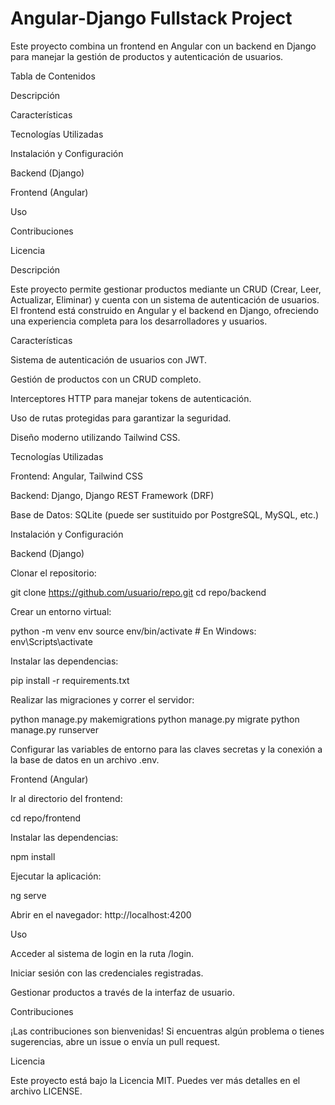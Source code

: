 # Angular-Django Fullstack Project

Este proyecto combina un frontend en Angular con un backend en Django para manejar la gestión de productos y autenticación de usuarios.

Tabla de Contenidos

Descripción

Características

Tecnologías Utilizadas

Instalación y Configuración

Backend (Django)

Frontend (Angular)

Uso

Contribuciones

Licencia

Descripción

Este proyecto permite gestionar productos mediante un CRUD (Crear, Leer, Actualizar, Eliminar) y cuenta con un sistema de autenticación de usuarios. El frontend está construido en Angular y el backend en Django, ofreciendo una experiencia completa para los desarrolladores y usuarios.

Características

Sistema de autenticación de usuarios con JWT.

Gestión de productos con un CRUD completo.

Interceptores HTTP para manejar tokens de autenticación.

Uso de rutas protegidas para garantizar la seguridad.

Diseño moderno utilizando Tailwind CSS.

Tecnologías Utilizadas

Frontend: Angular, Tailwind CSS

Backend: Django, Django REST Framework (DRF)

Base de Datos: SQLite (puede ser sustituido por PostgreSQL, MySQL, etc.)

Instalación y Configuración

Backend (Django)

Clonar el repositorio:

git clone https://github.com/usuario/repo.git cd repo/backend

Crear un entorno virtual:

python -m venv env source env/bin/activate # En Windows: env\Scripts\activate

Instalar las dependencias:

pip install -r requirements.txt

Realizar las migraciones y correr el servidor:

python manage.py makemigrations python manage.py migrate python manage.py runserver

Configurar las variables de entorno para las claves secretas y la conexión a la base de datos en un archivo .env.

Frontend (Angular)

Ir al directorio del frontend:

cd repo/frontend

Instalar las dependencias:

npm install

Ejecutar la aplicación:

ng serve

Abrir en el navegador: http://localhost:4200

Uso

Acceder al sistema de login en la ruta /login.

Iniciar sesión con las credenciales registradas.

Gestionar productos a través de la interfaz de usuario.

Contribuciones

¡Las contribuciones son bienvenidas! Si encuentras algún problema o tienes sugerencias, abre un issue o envía un pull request.

Licencia

Este proyecto está bajo la Licencia MIT. Puedes ver más detalles en el archivo LICENSE.
